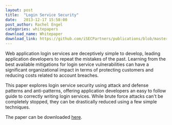 ```yaml
---
layout: post
title:  "Login Service Security"
date:   2013-12-17 15:58:00
post_author: Rachel Engel
categories: whitepapers
download_name: Whitepaper
download_link: https://github.com/iSECPartners/publications/blob/master/whitepapers/login_service_security.pdf?raw=true
---
```



Web application login services are deceptively simple to develop, leading
application developers to repeat the mistakes of the past. Learning from the
best available mitigations for login service vulnerabilities can have a
significant organizational impact in terms of protecting customers and
reducing costs related to account breaches.

This paper explores login service security using attack and defense patterns
and anti-patterns, offering application developers an easy to follow guide to
correctly writing login services. While brute force attacks can't be
completely stopped, they can be drastically reduced using a few simple
techniques.

The paper can be downloaded [here](https://github.com/iSECPartners/publications/blob/master/whitepapers/login_service_security.pdf?raw=true).
